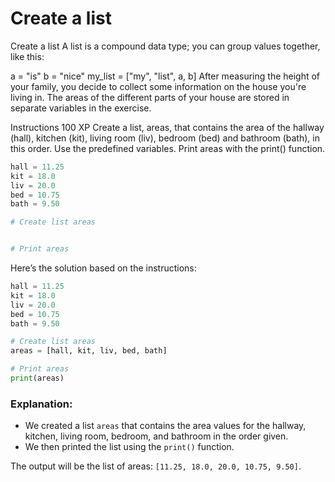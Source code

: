 # Create a list

Create a list
A list is a compound data type; you can group values together, like this:

a = "is"
b = "nice"
my_list = ["my", "list", a, b]
After measuring the height of your family, you decide to collect some information on the house you're living in. The areas of the different parts of your house are stored in separate variables in the exercise.

Instructions
100 XP
Create a list, areas, that contains the area of the hallway (hall), kitchen (kit), living room (liv), bedroom (bed) and bathroom (bath), in this order. Use the predefined variables.
Print areas with the print() function.

```py
hall = 11.25
kit = 18.0
liv = 20.0
bed = 10.75
bath = 9.50

# Create list areas


# Print areas


```

Here’s the solution based on the instructions:

```py
hall = 11.25
kit = 18.0
liv = 20.0
bed = 10.75
bath = 9.50

# Create list areas
areas = [hall, kit, liv, bed, bath]

# Print areas
print(areas)
```

### Explanation:
- We created a list `areas` that contains the area values for the hallway, kitchen, living room, bedroom, and bathroom in the order given.
- We then printed the list using the `print()` function. 

The output will be the list of areas: `[11.25, 18.0, 20.0, 10.75, 9.50]`.

